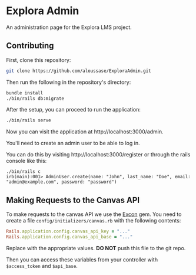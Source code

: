 # Explora Admin

An administration page for the Explora LMS project.

## Contributing

First, clone this repository:

```bash
git clone https://github.com/aloussase/ExploraAdmin.git
```

Then run the following in the repository's directory:

```bash
bundle install
./bin/rails db:migrate
```

After the setup, you can proceed to run the application:

```bash
./bin/rails serve
```

Now you can visit the application at http://localhost:3000/admin.

You'll need to create an admin user to be able to log in.

You can do this by visiting http://localhost:3000/register or through the
rails console like this:

```
./bin/rails c
irb(main):001> AdminUser.create(name: "John", last_name: "Doe", email: "admin@example.com", password: "password")
```

## Making Requests to the Canvas API

To make requests to the canvas API we use the
[Excon](https://github.com/excon/excon) gem. You need to create a file
`config/initializers/canvas.rb` with the following contents:

```ruby
Rails.application.config.canvas_api_key = "..."
Rails.application.config.canvas_api_base = "..."
```

Replace with the appropriate values. **DO NOT** push this file to the git repo.

Then you can access these variables from your controller with `$access_token`
and `$api_base`.
